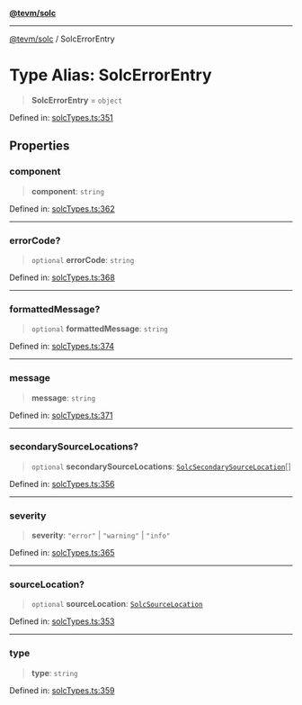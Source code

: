 [**@tevm/solc**](../README.md)

***

[@tevm/solc](../globals.md) / SolcErrorEntry

# Type Alias: SolcErrorEntry

> **SolcErrorEntry** = `object`

Defined in: [solcTypes.ts:351](https://github.com/evmts/tevm-monorepo/blob/main/bundler-packages/solc/src/solcTypes.ts#L351)

## Properties

### component

> **component**: `string`

Defined in: [solcTypes.ts:362](https://github.com/evmts/tevm-monorepo/blob/main/bundler-packages/solc/src/solcTypes.ts#L362)

***

### errorCode?

> `optional` **errorCode**: `string`

Defined in: [solcTypes.ts:368](https://github.com/evmts/tevm-monorepo/blob/main/bundler-packages/solc/src/solcTypes.ts#L368)

***

### formattedMessage?

> `optional` **formattedMessage**: `string`

Defined in: [solcTypes.ts:374](https://github.com/evmts/tevm-monorepo/blob/main/bundler-packages/solc/src/solcTypes.ts#L374)

***

### message

> **message**: `string`

Defined in: [solcTypes.ts:371](https://github.com/evmts/tevm-monorepo/blob/main/bundler-packages/solc/src/solcTypes.ts#L371)

***

### secondarySourceLocations?

> `optional` **secondarySourceLocations**: [`SolcSecondarySourceLocation`](SolcSecondarySourceLocation.md)[]

Defined in: [solcTypes.ts:356](https://github.com/evmts/tevm-monorepo/blob/main/bundler-packages/solc/src/solcTypes.ts#L356)

***

### severity

> **severity**: `"error"` \| `"warning"` \| `"info"`

Defined in: [solcTypes.ts:365](https://github.com/evmts/tevm-monorepo/blob/main/bundler-packages/solc/src/solcTypes.ts#L365)

***

### sourceLocation?

> `optional` **sourceLocation**: [`SolcSourceLocation`](SolcSourceLocation.md)

Defined in: [solcTypes.ts:353](https://github.com/evmts/tevm-monorepo/blob/main/bundler-packages/solc/src/solcTypes.ts#L353)

***

### type

> **type**: `string`

Defined in: [solcTypes.ts:359](https://github.com/evmts/tevm-monorepo/blob/main/bundler-packages/solc/src/solcTypes.ts#L359)
